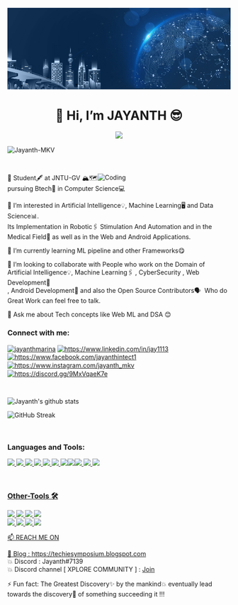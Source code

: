 [![MasterHead](./bg.jpg)](https://github.com/Jayanth-MKV)
<h1 align="center"><b>👋 Hi, I’m  JAYANTH 😎</b></h1>


<p align="center"><img src="https://readme-typing-svg.herokuapp.com?font=Poppins&size=30&duration=3000&color=9D38EE&background=7FFCFF00&center=true&height=69&lines=Hello+mate!;Learn+with+Fun;Feel+free+to+view+👇"/></p>

<img src="https://komarev.com/ghpvc/?username=Jayanth-MKV&label=Profile%20views&color=0e75b6&style=flat" alt="Jayanth-MKV" />
<!-- ![GitHub followers](https://img.shields.io/github/followers/Jayanth-MKV) ![GitHub User's stars](https://img.shields.io/github/stars/Jayanth-MKV) -->

&nbsp;

<img align="right" alt="Coding" width="300" src="https://media.giphy.com/media/1qi9jxtXNmCobkNhd4/giphy.gif">


   🏫  Student🖋️ at JNTU-GV 🏔️🗺️ 
       pursuing Btech📓 in Computer Science💻 <br>
      
   👀 I’m interested in Artificial Intelligence💡, Machine Learning🖥️ and Data Science📊.<br>
       Its Implementation in Robotic🖇️ Stimulation And Automation and in the Medical Field🧬 as well as 
       in the Web and Android Applications.<br>
      
   🌱 I’m currently learning ML pipeline and other Frameworks😋<br>
   
   💞️ I’m looking to collaborate with People who work on the Domain of Artificial Intelligence💡, Machine Learning🖇️ , CyberSecurity ,
       Web Development🌟<br> , Android Development🔅 and also the Open Source Contributors🗣️&nbsp; Who do Great Work can feel free to talk. <br>
      
   💬 Ask me about Tech concepts like Web ML and DSA 😊
<br>   
   <h3 align="left">Connect with me:</h3>
<p align="left">
<a href="https://twitter.com/jayanthmkv" target="blank"><img align="center" src="https://cdn4.iconfinder.com/data/icons/social-media-icons-the-circle-set/48/twitter_circle-512.png" alt="jayanthmarina" height="30" width="40" /></a>
<a href="https://www.linkedin.com/in/jayanth-mkv-685609207/" target="blank"><img align="center" src="https://cdn1.iconfinder.com/data/icons/logotypes/32/circle-linkedin-512.png" alt="https://www.linkedin.com/in/jay1113" height="30" width="40" /></a>
<a href="https://www.facebook.com/jayanthmkv" target="blank"><img align="center" src="https://cdn2.iconfinder.com/data/icons/social-media-2285/512/1_Facebook_colored_svg_copy-512.png" alt="https://www.facebook.com/jayanthintect1" height="30" width="40" /></a>
<a href="https://www.instagram.com/jayanth_mkv" target="blank"><img align="center" src="https://cdn3.iconfinder.com/data/icons/2018-social-media-logotypes/1000/2018_social_media_popular_app_logo_instagram-512.png" alt="https://www.instagram.com/jayanth_mkv" height="30" width="40" /></a>
<a href="https://discord.gg/9MxVqaeK7e" target="blank"><img align="center" src="https://cdn4.iconfinder.com/data/icons/logos-and-brands/512/91_Discord_logo_logos-512.png" alt="https://discord.gg/9MxVqaeK7e" height="30" width="40" /></a>
</p><br> 
             
![Jayanth's github stats](https://github-readme-stats.vercel.app/api?username=Jayanth-MKV&count_private=true&include_all_commits=true&theme=nightowl)

![GitHub Streak](https://github-readme-streak-stats.herokuapp.com?user=Jayanth-MKV&theme=nightowl)

<!-- <img src="https://github-readme-stats.vercel.app/api/top-langs?username=Jayanth-MKV"/> -->

<br><h3 align="left">Languages and Tools:</h3>
<p align="left"> <a href="https://developer.android.com" target="_blank" rel="noreferrer">

<p align="left"> <img src="https://img.shields.io/badge/HTML5-E34F26?style=for-the-badge&logo=html5&logoColor=white"> <img src="https://img.shields.io/badge/CSS3-1572B6?style=for-the-badge&logo=css3&logoColor=white"> <img src="https://img.shields.io/badge/JavaScript-323330?style=for-the-badge&logo=javascript&logoColor=F7DF1E"> <img src="https://img.shields.io/badge/json-5E5C5C?style=for-the-badge&logo=json&logoColor=white"> <img src="https://img.shields.io/badge/Sass-CC6699?style=for-the-badge&logo=sass&logoColor=white"> <img src="https://img.shields.io/badge/jQuery-0769AD?style=for-the-badge&logo=jquery&logoColor=white"> <img src="https://img.shields.io/badge/React-20232A?style=for-the-badge&logo=react&logoColor=61DAFB"/><img src="https://img.shields.io/badge/Node.js-339933?style=for-the-badge&logo=nodedotjs&logoColor=white" /><img src="	https://img.shields.io/badge/Figma-F24E1E?style=for-the-badge&logo=figma&logoColor=white"/> <img src="https://img.shields.io/badge/Express.js-000000?style=for-the-badge&logo=express&logoColor=white"/> <img src="https://img.shields.io/badge/MongoDB-4EA94B?style=for-the-badge&logo=mongodb&logoColor=white"/> </p><br>

<h3 align="left"> Other-Tools 🛠</h3>
<!-- <img src="https://raw.githubusercontent.com/devicons/devicon/master/icons/android/android-original-wordmark.svg" alt="android" width="40" height="40"/> </a>   <a href="https://getbootstrap.com" target="_blank" rel="noreferrer"> &nbsp;&nbsp;&nbsp; <img src="https://raw.githubusercontent.com/devicons/devicon/master/icons/bootstrap/bootstrap-plain-wordmark.svg" alt="bootstrap" width="40" height="40"/> </a> <a href="https://www.cprogramming.com/" target="_blank" rel="noreferrer"> <img src="https://raw.githubusercontent.com/devicons/devicon/master/icons/c/c-original.svg" alt="c" width="40" height="40"/> </a> <a href="https://www.w3schools.com/cpp/" target="_blank" rel="noreferrer"> <img src="https://raw.githubusercontent.com/devicons/devicon/master/icons/cplusplus/cplusplus-original.svg" alt="cplusplus" width="40" height="40"/> </a> <a href="https://www.w3schools.com/css/" target="_blank" rel="noreferrer"> <img src="https://raw.githubusercontent.com/devicons/devicon/master/icons/css3/css3-original-wordmark.svg" alt="css3" width="40" height="40"/> </a> <a href="https://www.python.org" target="_blank" rel="noreferrer"> <img src="https://raw.githubusercontent.com/devicons/devicon/master/icons/python/python-original.svg" alt="python" width="40" height="40"/></a> <a href="https://git-scm.com/" target="_blank" rel="noreferrer"> <img src="https://www.vectorlogo.zone/logos/git-scm/git-scm-icon.svg" alt="git" width="40" height="40"/> </a> <a href="https://heroku.com" target="_blank" rel="noreferrer"> <img src="https://www.vectorlogo.zone/logos/heroku/heroku-icon.svg" alt="heroku" width="40" height="40"/> </a> <a href="https://www.w3.org/html/" target="_blank" rel="noreferrer"> <img src="https://raw.githubusercontent.com/devicons/devicon/master/icons/html5/html5-original-wordmark.svg" alt="html5" width="40" height="40"/> </a> <a href="https://www.java.com" target="_blank" rel="noreferrer"> <img src="https://raw.githubusercontent.com/devicons/devicon/master/icons/java/java-original.svg" alt="java" width="40" height="40"/> </a> <a href="https://developer.mozilla.org/en-US/docs/Web/JavaScript" target="_blank" rel="noreferrer"> <img src="https://raw.githubusercontent.com/devicons/devicon/master/icons/javascript/javascript-original.svg" alt="javascript" width="40" height="40"/> </a> <a href="https://kotlinlang.org" target="_blank" rel="noreferrer"> <img src="https://www.vectorlogo.zone/logos/kotlinlang/kotlinlang-icon.svg" alt="kotlin" width="40" height="40"/> </a> <a href="https://www.linux.org/" target="_blank" rel="noreferrer"> <img src="https://raw.githubusercontent.com/devicons/devicon/master/icons/linux/linux-original.svg" alt="linux" width="40" height="40"/> </a> <a href="https://www.mysql.com/" target="_blank" rel="noreferrer"> <img src="https://raw.githubusercontent.com/devicons/devicon/master/icons/mysql/mysql-original-wordmark.svg" alt="mysql" width="40" height="40"/> </a> <a href="https://pandas.pydata.org/" target="_blank" rel="noreferrer"> <img src="https://raw.githubusercontent.com/devicons/devicon/2ae2a900d2f041da66e950e4d48052658d850630/icons/pandas/pandas-original.svg" alt="pandas" width="40" height="40"/> </a> <a href="https://www.php.net" target="_blank" rel="noreferrer"> <img src="https://raw.githubusercontent.com/devicons/devicon/master/icons/php/php-original.svg" alt="php" width="40" height="40"/> </a> <a href="https://www.python.org" target="_blank" rel="noreferrer"> <img src="https://raw.githubusercontent.com/devicons/devicon/master/icons/python/python-original.svg" alt="python" width="40" height="40"/> </a> <a href="https://scikit-learn.org/" target="_blank" rel="noreferrer"> <img src="https://upload.wikimedia.org/wikipedia/commons/0/05/Scikit_learn_logo_small.svg" alt="scikit_learn" width="40" height="40"/> </a><a href="https://flask.palletsprojects.com/" target="_blank" rel="noreferrer"> <img src="https://www.vectorlogo.zone/logos/pocoo_flask/pocoo_flask-icon.svg" alt="flask" width="40" height="40"/> </a>  </p><br> -->
    
   <code><img width="10%" src="https://www.vectorlogo.zone/logos/python/python-ar21.svg"></code>
<code><img width="10%" src="https://www.vectorlogo.zone/logos/java/java-ar21.svg"></code>
<code><img width="5%" src="https://cdn.jsdelivr.net/gh/devicons/devicon/icons/html5/html5-plain-wordmark.svg"></code>
<code><img width="5%" src="https://cdn.jsdelivr.net/gh/devicons/devicon/icons/css3/css3-plain-wordmark.svg"></code>
<br />
<code><img width="10%" src="https://www.vectorlogo.zone/logos/reactjs/reactjs-ar21.svg"></code>
<code><img width="10%" src="https://www.vectorlogo.zone/logos/git-scm/git-scm-ar21.svg"></code>
<code><img width="10%" src="https://www.vectorlogo.zone/logos/github/github-ar21.svg"></code>
<code><img width="10%" src="https://www.vectorlogo.zone/logos/canva/canva-ar21.svg"></code>
    
    
📫 REACH ME ON 

  
  💬 Blog     : https://techiesymposium.blogspot.com<br>
  💥 Discord  : Jayanth#7139<br>
  💥 Discord channel [ XPLORE COMMUNITY ] : <a href="https://discord.gg/9MxVqaeK7e" > Join </a><br>
   
⚡ Fun fact: The Greatest Discovery✨ by the mankind💥
 eventually lead towards the discovery🌟 of something succeeding it !!!<br>
       
       
<!-- <br><p><img align="center" src="https://github-readme-stats.vercel.app/api?username=Jayanth-MKV&theme=blue-green&show_icons=true" ></p> -->
    
<!-- <p><img align="center" src="https://github-readme-stats.vercel.app/api/top-langs?username=Jayanth-MKV&theme=outrun&show_icons=true&locale=en&layout=compact" alt="khushboogoel01" /></p> -->

       
 

